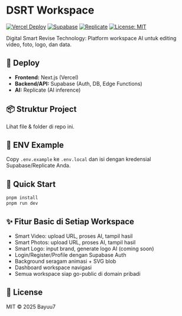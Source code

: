 # DSRT Workspace

[![Vercel Deploy](https://vercel.com/button)](https://vercel.com/import/project?template=dsrt-workspace)
[![Supabase](https://img.shields.io/badge/Powered_by-Supabase-3ecf8e?logo=supabase)](https://supabase.com)
[![Replicate](https://img.shields.io/badge/AI-Replicate-3ecf8e?logo=replicate)](https://replicate.com)
[![License: MIT](https://img.shields.io/badge/License-MIT-yellow.svg)](LICENSE)

Digital Smart Revise Technology: Platform workspace AI untuk editing video, foto, logo, dan data.

## 🚀 Deploy
- **Frontend:** Next.js (Vercel)
- **Backend/API:** Supabase (Auth, DB, Edge Functions)
- **AI:** Replicate (AI inference)

## 📦 Struktur Project
Lihat file & folder di repo ini.

## 🔑 ENV Example
Copy `.env.example` ke `.env.local` dan isi dengan kredensial Supabase/Replicate Anda.

## 🏁 Quick Start
```bash
pnpm install
pnpm run dev
```

## ✨ Fitur Basic di Setiap Workspace
- Smart Video: upload URL, proses AI, tampil hasil
- Smart Photos: upload URL, proses AI, tampil hasil
- Smart Logo: input brand, generate logo AI (coming soon)
- Login/Register/Profile dengan Supabase Auth
- Background seragam animasi + SVG blob
- Dashboard workspace navigasi
- Semua workspace siap go-public di domain pribadi

## 📄 License
MIT © 2025 Bayuu7
